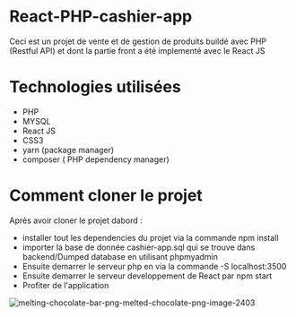 # React-PHP-cashier-app
Ceci est un projet de vente et de gestion de produits buildé avec PHP (Restful API) et dont la partie front a été implementé avec le React JS 

# Technologies utilisées
- PHP 
- MYSQL  
- React JS 
- CSS3
- yarn (package manager)
- composer ( PHP dependency manager)

# Comment cloner le projet

Après avoir cloner le projet dabord :

- installer tout les dependencies du projet via la commande npm install
- importer la base de donnée cashier-app.sql qui se trouve dans backend/Dumped database en utilisant phpmyadmin
- Ensuite demarrer le serveur php  en via la commande -S localhost:3500
- Ensuite demarrer le serveur developpement  de React par npm start 
- Profiter de l'application


![melting-chocolate-bar-png-melted-chocolate-png-image-2403](https://user-images.githubusercontent.com/68601529/135108795-6e3beee6-e5db-4b20-a104-35a026137a65.png)
